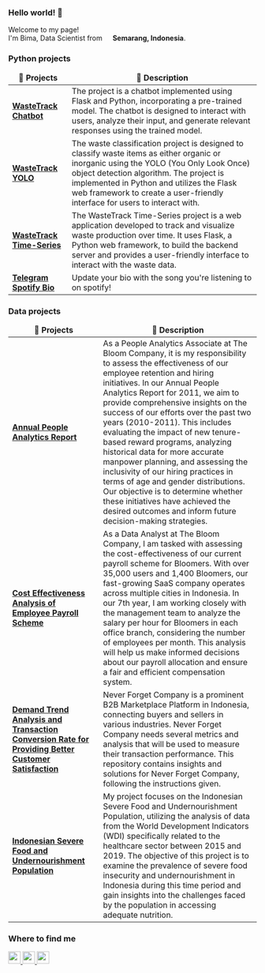 ### Hello world! 👋

<p>Welcome to my page! </br> I'm Bima, Data Scientist from <img src="https://www.flaticon.com/download/icon/6157721?icon_id=6157721&author=2426&team=2426&keyword=Indonesia&pack=6157396&style=Circular&style_id=1216&format=png&color=%23000000&colored=2&size=512%2C256%2C128%2C64%2C32%2C24%2C16&selection=1&type=standard&token=03AAYGu2Tmospd3n4pqt41fDorCqXtln2_B6CCFBqVMRVF_Yt28jVHGFwi3VAcDfRgj_hloxuPDBMzXzq8wnIPYrRcyitNd7V_4bk9MTLYbIrnt84_IoA_i6wfeG67mmd3k38Hw05mg9iRhn9xE1FDorcm_rAJBgulSbHtd2327kmEidB6AczOHwJiVG-B4T0ai-hnuIzsDCj1gTgSdlikzN9iYt8DnhvAeNx8lLUjelYXT6JvuTwFU8zthYRivmjDC7_cVnY6oLlcd-5eV2D-7dsPBxcn-LK8eCU7jEL0h7YqcRe9lPhZtUvEe2Jl0DaykeG4ADpzafcAaZTYpgwLJ95ZarcztCrJIaRetDCD2klH9jaekA3pPOcGaVZoiczr_h7OazGCYBhWfKKhPZL17fdShNlW_F4y8hCoYmqooQ2HXHYA6sKbc9CvB_qGpuHwzK8IWSc3DBcfGK_u9Trifj0nPl7uBywcmA7Q7YkG2MUPA438Mcq7EB1cLVcSJrzoMRkUdmT-g08mTDkyjCPOY36mcbTXMtA3zG6ZiCCRCJIKl5psMvAfkielWzsldeY6zpR1gbXE0eW3Zzdg75Auj-MlvzX-qHNtMqhyOUwHoFYiNS6g-X9rfoVLrTnlYL7J0O6sC-2GEKZHbfrsYYdW_bxEycnJJL3RZh5AgxtcEQQjnUfqkAAdKQETrN6vABVojkWieJJ-Odxjn4zluz5-otCFiXU_QBOVKQisgehe9CU0JCHbBJDm3s3POCKxbbTQ3FCMIQM0hst6Xh-ZwBjg50Y6rKYtL0buMKAJVE9JZuvDgegjKtL_Bm2EYPcOyFXtgYppl6wwT0srx0pRLn7l51iMVmyJ3U-wg3otacK_MdonyVDhPDaRqymiHxSUOJSFUk_-qW_Dq_AsB6RFqu4Hrpch3WyjIAkyh2JxyEzSjs2V-Q51YnLDsRTkAndsEc-AXE1dyx4oiW9WleBd8orTb8xgHdb4g1f3pPgYdNbygwtSJEJf4cUx7uZn4DW4pgilJhorUrL_SVaIFfXJx-45-z5ONHMEKe15PyuhGRdUmR-gqcTTi6krIfBT1ISzXmT4q0TlsI2AOsptODxagB8hQNMrXId8XqbMccUCNc4kM8GbagCEjpfF0YJKlu08E78k65k5MgSCB_qPdV0E53lq1AfT5VMwHSXZsOOrTh2gu1_w1pLxvryFe1tES3_P8Fk7szmWSZFPkOEMZZomEmSSG2K1xqmSsc6-Cdd1weScTRE3mkgi__lvYQLJN6ibzTLsnMESuUuCIQF9XCz5EVl5FEoO26-iD4jy8BUFn40e3n5EqEfn5-Qv2-nFASnlhXRoS9yjHHmF7N_itKMP_9gBbQtxl9cA2IUyrpHFtJRlf6MiXspILHwYdaxMoeiFNP0cA9HuMNZCfYkTK2IA0EQbdYF7CX5zeGyHgi1Ky5FqxnRTJuKJfDlvsu9dIwiN4nGwPSCQ_rm5Bfjq&search=country+flags+indonesia" width="13" />
    <b>Semarang, Indonesia</b>. 
</p>

### Python projects

<table>
    <thead align="center">
        <tr border: none;>
            <td>
                <b>🎁 Projects</b>
            </td>
            <td>
                <b>📃 Description</b>
            </td>
        </tr>
    </thead>
    <tbody>
        <tr>
            <td>
                <a href="https://github.com/WasteTrack-Chatbot-API">
                    <b>WasteTrack Chatbot</b>
                </a>
            </td>
            <td>The project is a chatbot implemented using Flask and Python, incorporating a pre-trained model. The chatbot is designed to interact with users, analyze their input, and generate relevant responses using the trained model.</td>
        </tr>
        <tr>
            <td>
                <a href="https://github.com/WasteTrack-YOLO-API">
                    <b>WasteTrack YOLO</b>
                </a>
            </td>
            <td>The waste classification project is designed to classify waste items as either organic or inorganic using the YOLO (You Only Look Once) object detection algorithm. The project is implemented in Python and utilizes the Flask web framework to create a user-friendly interface for users to interact with.</td>
        </tr>
        <tr>
            <td>
                <a href="https://github.com/WasteTrack-Time-Series-API">
                    <b>WasteTrack Time-Series</b>
                </a>
            </td>
            <td>The WasteTrack Time-Series project is a web application developed to track and visualize waste production over time. It uses Flask, a Python web framework, to build the backend server and provides a user-friendly interface to interact with the waste data.</td>
        </tr>
        <tr>
            <td>
                <a href="https://github.com/Telegram-Spotify-Bio">
                    <b>Telegram Spotify Bio</b>
                </a>
            </td>
            <td>Update your bio with the song you're listening to on spotify!</td>
        </tr>
    </tbody>
</table>

### Data projects

<table>
    <thead align="center">
        <tr border: none;>
            <td>
                <b>🎁 Projects</b>
            </td>
            <td>
                <b>📃 Description</b>
            </td>
        </tr>
    </thead>
    <tbody>
    <tr>
            <td>
                <a href="https://github.com/Annual-People-Analytics-Report">
                    <b>Annual People Analytics Report</b>
                </a>
            </td>
            <td>As a People Analytics Associate at The Bloom Company, it is my responsibility to assess the effectiveness of our employee retention and hiring initiatives. In our Annual People Analytics Report for 2011, we aim to provide comprehensive insights on the success of our efforts over the past two years (2010-2011). This includes evaluating the impact of new tenure-based reward programs, analyzing historical data for more accurate manpower planning, and assessing the inclusivity of our hiring practices in terms of age and gender distributions. Our objective is to determine whether these initiatives have achieved the desired outcomes and inform future decision-making strategies.</td>
        </tr>
        <tr>
            <td>
                <a href="https://github.com/Cost-Effectiveness-Analysis-of-Employee-Payroll-Scheme">
                    <b>Cost Effectiveness Analysis of Employee Payroll Scheme</b>
                </a>
            </td>
            <td>As a Data Analyst at The Bloom Company, I am tasked with assessing the cost-effectiveness of our current payroll scheme for Bloomers. With over 35,000 users and 1,400 Bloomers, our fast-growing SaaS company operates across multiple cities in Indonesia. In our 7th year, I am working closely with the management team to analyze the salary per hour for Bloomers in each office branch, considering the number of employees per month. This analysis will help us make informed decisions about our payroll allocation and ensure a fair and efficient compensation system.</td>
        </tr>
        <tr>
            <td>
                <a href="https://github.com/Demand-Trend-Analysis-and-Transaction-Conversion-Rate-for-Providing-Better-Customer-Satisfaction">
                    <b>Demand Trend Analysis and Transaction Conversion Rate for Providing Better Customer Satisfaction</b>
                </a>
            </td>
            <td>Never Forget Company is a prominent B2B Marketplace Platform in Indonesia, connecting buyers and sellers in various industries. Never Forget Company needs several metrics and analysis that will be used to measure their transaction performance. This repository contains insights and solutions for Never Forget Company, following the instructions given.</td>
        </tr>
        <tr>
            <td>
                <a href="https://github.com/Indonesian-Severe-Food-and-Undernourishment-Population">
                    <b>Indonesian Severe Food and Undernourishment Population</b>
                </a>
            </td>
            <td>My project focuses on the Indonesian Severe Food and Undernourishment Population, utilizing the analysis of data from the World Development Indicators (WDI) specifically related to the healthcare sector between 2015 and 2019. The objective of this project is to examine the prevalence of severe food insecurity and undernourishment in Indonesia during this time period and gain insights into the challenges faced by the population in accessing adequate nutrition.</td>
        </tr>
    </tbody>
</table>

### Where to find me

<!-- * Personal website: [https://bimarakajati.github.io/](https://bimarakajati.github.io/)
* Reach me on Telegram: [@socialdistance](https://t.me/socialdistance) -->
<p>
    <a href="https://www.linkedin.com/in/bimarakajati">
        <img src="https://img.shields.io/badge/linkedin-%230077B5.svg?&style=for-the-badge&logo=linkedin&logoColor=white" height=25>
    </a>
    <a href="https://www.twitter.com/bimarakajati">
        <img src="https://img.shields.io/badge/twitter-%231DA1F2.svg?&style=for-the-badge&logo=twitter&logoColor=white" height=25>
    </a>
    <a href="https://www.instagram.com/bimarakajati/">
        <img src="https://img.shields.io/badge/instagram-%23E4405F.svg?&style=for-the-badge&logo=instagram&logoColor=white" height=25>
    </a>
    <!-- <a href="https://www.youtube.com/@mokkapps">
        <img src="https://img.shields.io/badge/youtube-%2312100E.svg?&style=for-the-badge&logo=youtube&logoColor=white" height=25>
    </a>
    <a href="https://medium.com/@MokkappsDev">
        <img src="https://img.shields.io/badge/medium-%2312100E.svg?&style=for-the-badge&logo=medium&logoColor=white" height=25>
    </a>
    <a href="https://dev.to/mokkapps">
        <img src="https://img.shields.io/badge/DEV.TO-%230A0A0A.svg?&style=for-the-badge&logo=dev-dot-to&logoColor=white" height=25>
    </a> -->
</p>